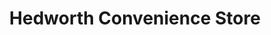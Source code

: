 ---
title: "Hedworth Convenience Store"
url: /jarrow/hedworth-convenience-store/
shop: Lebensmittel
---